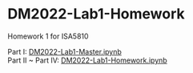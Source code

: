 # DM2022-Lab1-Homework
Homework 1 for ISA5810 

Part I: [DM2022-Lab1-Master.ipynb](DM2022-Lab1-Master.ipynb) <br>
Part II ~ Part IV: [DM2022-Lab1-Homework.ipynb](DM2022-Lab1-Master.ipynb)